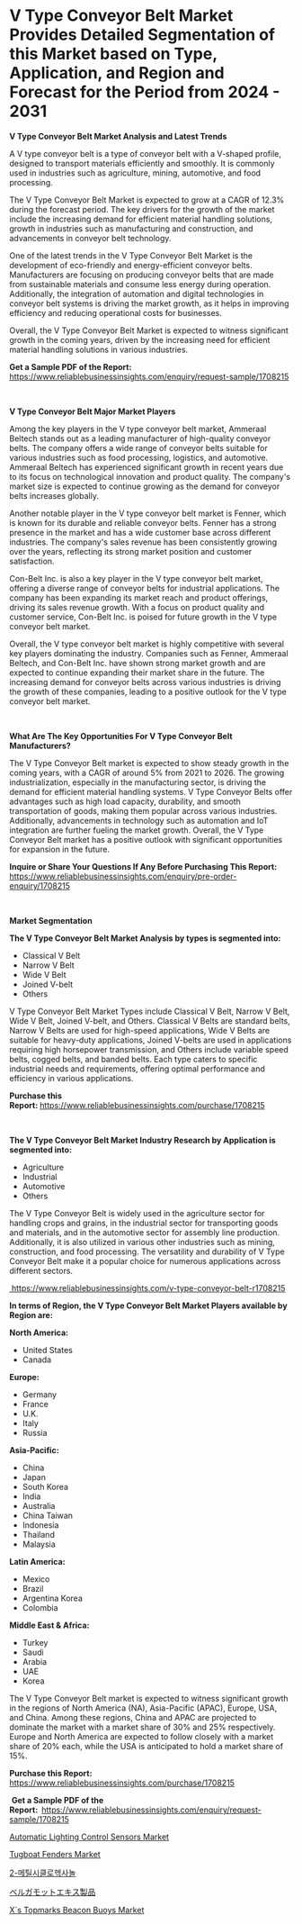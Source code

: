 <p><h1>V Type Conveyor Belt Market Provides Detailed Segmentation of this Market based on Type, Application, and Region and Forecast for the Period from 2024 - 2031</h1></p><p><strong>V Type Conveyor Belt Market Analysis and Latest Trends</strong></p>
<p><p>A V type conveyor belt is a type of conveyor belt with a V-shaped profile, designed to transport materials efficiently and smoothly. It is commonly used in industries such as agriculture, mining, automotive, and food processing.</p><p>The V Type Conveyor Belt Market is expected to grow at a CAGR of 12.3% during the forecast period. The key drivers for the growth of the market include the increasing demand for efficient material handling solutions, growth in industries such as manufacturing and construction, and advancements in conveyor belt technology.</p><p>One of the latest trends in the V Type Conveyor Belt Market is the development of eco-friendly and energy-efficient conveyor belts. Manufacturers are focusing on producing conveyor belts that are made from sustainable materials and consume less energy during operation. Additionally, the integration of automation and digital technologies in conveyor belt systems is driving the market growth, as it helps in improving efficiency and reducing operational costs for businesses.</p><p>Overall, the V Type Conveyor Belt Market is expected to witness significant growth in the coming years, driven by the increasing need for efficient material handling solutions in various industries.</p></p>
<p><strong>Get a Sample PDF of the Report:&nbsp;</strong> <a href="https://www.reliablebusinessinsights.com/enquiry/request-sample/1708215">https://www.reliablebusinessinsights.com/enquiry/request-sample/1708215</a></p>
<p>&nbsp;</p>
<p><strong>V Type Conveyor Belt Major Market Players</strong></p>
<p><p>Among the key players in the V type conveyor belt market, Ammeraal Beltech stands out as a leading manufacturer of high-quality conveyor belts. The company offers a wide range of conveyor belts suitable for various industries such as food processing, logistics, and automotive. Ammeraal Beltech has experienced significant growth in recent years due to its focus on technological innovation and product quality. The company's market size is expected to continue growing as the demand for conveyor belts increases globally.</p><p>Another notable player in the V type conveyor belt market is Fenner, which is known for its durable and reliable conveyor belts. Fenner has a strong presence in the market and has a wide customer base across different industries. The company's sales revenue has been consistently growing over the years, reflecting its strong market position and customer satisfaction.</p><p>Con-Belt Inc. is also a key player in the V type conveyor belt market, offering a diverse range of conveyor belts for industrial applications. The company has been expanding its market reach and product offerings, driving its sales revenue growth. With a focus on product quality and customer service, Con-Belt Inc. is poised for future growth in the V type conveyor belt market.</p><p>Overall, the V type conveyor belt market is highly competitive with several key players dominating the industry. Companies such as Fenner, Ammeraal Beltech, and Con-Belt Inc. have shown strong market growth and are expected to continue expanding their market share in the future. The increasing demand for conveyor belts across various industries is driving the growth of these companies, leading to a positive outlook for the V type conveyor belt market.</p></p>
<p>&nbsp;</p>
<p><strong>What Are The Key Opportunities For V Type Conveyor Belt Manufacturers?</strong></p>
<p><p>The V Type Conveyor Belt market is expected to show steady growth in the coming years, with a CAGR of around 5% from 2021 to 2026. The growing industrialization, especially in the manufacturing sector, is driving the demand for efficient material handling systems. V Type Conveyor Belts offer advantages such as high load capacity, durability, and smooth transportation of goods, making them popular across various industries. Additionally, advancements in technology such as automation and IoT integration are further fueling the market growth. Overall, the V Type Conveyor Belt market has a positive outlook with significant opportunities for expansion in the future.</p></p>
<p><strong>Inquire or Share Your Questions If Any Before Purchasing This Report:</strong> <a href="https://www.reliablebusinessinsights.com/enquiry/pre-order-enquiry/1708215">https://www.reliablebusinessinsights.com/enquiry/pre-order-enquiry/1708215</a></p>
<p>&nbsp;</p>
<p><strong>Market Segmentation</strong></p>
<p><strong>The V Type Conveyor Belt Market Analysis by types is segmented into:</strong></p>
<p><ul><li>Classical V Belt</li><li>Narrow V Belt</li><li>Wide V Belt</li><li>Joined V-belt</li><li>Others</li></ul></p>
<p><p>V Type Conveyor Belt Market Types include Classical V Belt, Narrow V Belt, Wide V Belt, Joined V-belt, and Others. Classical V Belts are standard belts, Narrow V Belts are used for high-speed applications, Wide V Belts are suitable for heavy-duty applications, Joined V-belts are used in applications requiring high horsepower transmission, and Others include variable speed belts, cogged belts, and banded belts. Each type caters to specific industrial needs and requirements, offering optimal performance and efficiency in various applications.</p></p>
<p><strong>Purchase this Report:&nbsp;</strong><a href="https://www.reliablebusinessinsights.com/purchase/1708215">https://www.reliablebusinessinsights.com/purchase/1708215</a></p>
<p>&nbsp;</p>
<p><strong>The V Type Conveyor Belt Market Industry Research by Application is segmented into:</strong></p>
<p><ul><li>Agriculture</li><li>Industrial</li><li>Automotive</li><li>Others</li></ul></p>
<p><p>The V Type Conveyor Belt is widely used in the agriculture sector for handling crops and grains, in the industrial sector for transporting goods and materials, and in the automotive sector for assembly line production. Additionally, it is also utilized in various other industries such as mining, construction, and food processing. The versatility and durability of V Type Conveyor Belt make it a popular choice for numerous applications across different sectors.</p></p>
<p><a href="https://www.reliablebusinessinsights.com/v-type-conveyor-belt-r1708215">&nbsp;https://www.reliablebusinessinsights.com/v-type-conveyor-belt-r1708215</a></p>
<p><strong>In terms of Region, the V Type Conveyor Belt Market Players available by Region are:</strong></p>
<p>
    <p> <strong> North America: </strong>
        <ul>
            <li>United States</li>
            <li>Canada</li>
        </ul>
        </p> 
    <p> <strong> Europe: </strong>
        <ul>
            <li>Germany</li>
            <li>France</li>
            <li>U.K.</li>
            <li>Italy</li>
            <li>Russia</li>
        </ul>
        </p> 
    <p> <strong> Asia-Pacific: </strong>
        <ul>
            <li>China</li>
            <li>Japan</li>
            <li>South Korea</li>
            <li>India</li>
            <li>Australia</li>
            <li>China Taiwan</li>
            <li>Indonesia</li>
            <li>Thailand</li>
            <li>Malaysia</li>
        </ul>
        </p> 
    <p> <strong> Latin America: </strong>
        <ul>
            <li>Mexico</li>
            <li>Brazil</li>
            <li>Argentina Korea</li>
            <li>Colombia</li>
        </ul>
        </p> 
    <p> <strong> Middle East & Africa: </strong>
        <ul>
            <li>Turkey</li>
            <li>Saudi</li>
            <li>Arabia</li>
            <li>UAE</li>
            <li>Korea</li>
        </ul>
    </p>
    </p>
<p><p>The V Type Conveyor Belt market is expected to witness significant growth in the regions of North America (NA), Asia-Pacific (APAC), Europe, USA, and China. Among these regions, China and APAC are projected to dominate the market with a market share of 30% and 25% respectively. Europe and North America are expected to follow closely with a market share of 20% each, while the USA is anticipated to hold a market share of 15%.</p></p>
<p><strong>Purchase this Report: </strong><a href="https://www.reliablebusinessinsights.com/purchase/1708215">https://www.reliablebusinessinsights.com/purchase/1708215</a></p>
<p>&nbsp;<strong>Get a Sample PDF of the Report:&nbsp;&nbsp;</strong><a href="https://www.reliablebusinessinsights.com/enquiry/request-sample/1708215">https://www.reliablebusinessinsights.com/enquiry/request-sample/1708215</a></p>
<p><strong></strong></p>
<p><p><a href="https://issuu.com/reportprime-2/docs/automatic-lighting-control-sensors-market-size-203">Automatic Lighting Control Sensors Market</a></p><p><a href="https://github.com/barbarakss89/Market-Research-Report-List-1/blob/main/tugboat-fenders-market.md">Tugboat Fenders Market</a></p><p><a href="https://medium.com/@crumbles67678/2-%EB%A9%94%ED%8B%B8%EC%82%AC%EC%9D%B4%ED%81%B4%EB%A1%9C%ED%97%A5%EC%82%B0%EC%98%AC-%EC%8B%9C%EC%9E%A5-%EC%84%B1%EA%B3%B5%EC%A0%81%EC%9D%B8-%EB%B9%84%EC%A6%88%EB%8B%88%EC%8A%A4-%EC%A0%84%EB%9E%B5%EC%9D%98-%EC%97%B4%EC%87%A0-2031%EB%85%84%EA%B9%8C%EC%A7%80-%EC%98%88%EC%B8%A1-687ac3af6eeb">2-메틸시클로헥사놀</a></p><p><a href="https://github.com/deonnorth8/Market-Research-Report-List-1/blob/main/7852036103629.md">ベルガモットエキス製品</a></p><p><a href="https://github.com/nicholepatriciadoylenwnrjr0/Market-Research-Report-List-2/blob/main/xs-topmarks-beacon-buoys-market.md">X`s Topmarks Beacon Buoys Market</a></p></p>
